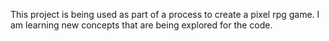 This project is being used as part of a process to create a pixel rpg game. I am learning new concepts that are being explored for the code.
